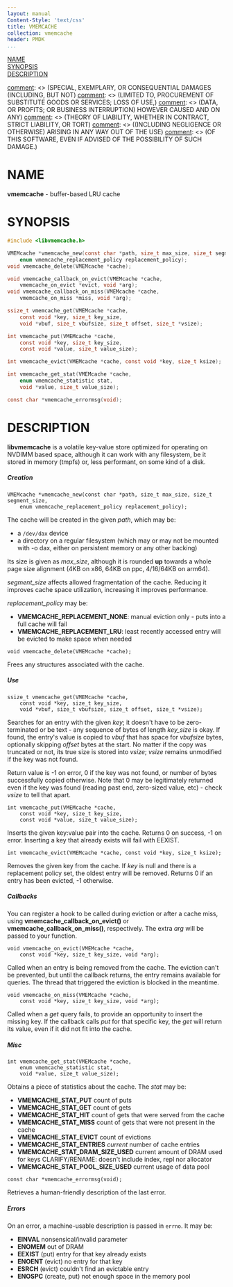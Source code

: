 ```yaml
---
layout: manual
Content-Style: 'text/css'
title: VMEMCACHE
collection: vmemcache
header: PMDK
...
```


[NAME](#name)<br />
[SYNOPSIS](#synopsis)<br />
[DESCRIPTION](#description)<br />

[comment]: <> (Copyright 2019, Intel Corporation)

[comment]: <> (Redistribution and use in source and binary forms, with or without)
[comment]: <> (modification, are permitted provided that the following conditions)
[comment]: <> (are met:)
[comment]: <> (    * Redistributions of source code must retain the above copyright)
[comment]: <> (      notice, this list of conditions and the following disclaimer.)
[comment]: <> (    * Redistributions in binary form must reproduce the above copyright)
[comment]: <> (      notice, this list of conditions and the following disclaimer in)
[comment]: <> (      the documentation and/or other materials provided with the)
[comment]: <> (      distribution.)
[comment]: <> (    * Neither the name of the copyright holder nor the names of its)
[comment]: <> (      contributors may be used to endorse or promote products derived)
[comment]: <> (      from this software without specific prior written permission.)

[comment]: <> (THIS SOFTWARE IS PROVIDED BY THE COPYRIGHT HOLDERS AND CONTRIBUTORS)
[comment]: <> ("AS IS" AND ANY EXPRESS OR IMPLIED WARRANTIES, INCLUDING, BUT NOT)
[comment]: <> (LIMITED TO, THE IMPLIED WARRANTIES OF MERCHANTABILITY AND FITNESS FOR)
[comment]: <> (A PARTICULAR PURPOSE ARE DISCLAIMED. IN NO EVENT SHALL THE COPYRIGHT)
[comment]: <> (OWNER OR CONTRIBUTORS BE LIABLE FOR ANY DIRECT, INDIRECT, INCIDENTAL,)
[comment]: <> (SPECIAL, EXEMPLARY, OR CONSEQUENTIAL DAMAGES (INCLUDING, BUT NOT)
[comment]: <> (LIMITED TO, PROCUREMENT OF SUBSTITUTE GOODS OR SERVICES; LOSS OF USE,)
[comment]: <> (DATA, OR PROFITS; OR BUSINESS INTERRUPTION) HOWEVER CAUSED AND ON ANY)
[comment]: <> (THEORY OF LIABILITY, WHETHER IN CONTRACT, STRICT LIABILITY, OR TORT)
[comment]: <> ((INCLUDING NEGLIGENCE OR OTHERWISE) ARISING IN ANY WAY OUT OF THE USE)
[comment]: <> (OF THIS SOFTWARE, EVEN IF ADVISED OF THE POSSIBILITY OF SUCH DAMAGE.)

# NAME #

**vmemcache** - buffer-based LRU cache

# SYNOPSIS #

```c
#include <libvmemcache.h>

VMEMcache *vmemcache_new(const char *path, size_t max_size, size_t segment_size,
	enum vmemcache_replacement_policy replacement_policy);
void vmemcache_delete(VMEMcache *cache);

void vmemcache_callback_on_evict(VMEMcache *cache,
	vmemcache_on_evict *evict, void *arg);
void vmemcache_callback_on_miss(VMEMcache *cache,
	vmemcache_on_miss *miss, void *arg);

ssize_t vmemcache_get(VMEMcache *cache,
	const void *key, size_t key_size,
	void *vbuf, size_t vbufsize, size_t offset, size_t *vsize);

int vmemcache_put(VMEMcache *cache,
	const void *key, size_t key_size,
	const void *value, size_t value_size);

int vmemcache_evict(VMEMcache *cache, const void *key, size_t ksize);

int vmemcache_get_stat(VMEMcache *cache,
	enum vmemcache_statistic stat,
	void *value, size_t value_size);

const char *vmemcache_errormsg(void);
```

# DESCRIPTION #

**libvmemcache** is a volatile key-value store optimized for operating on
NVDIMM based space, although it can work with any filesystem, be it stored
in memory (tmpfs) or, less performant, on some kind of a disk.


##### Creation #####

```
VMEMcache *vmemcache_new(const char *path, size_t max_size, size_t segment_size,
	enum vmemcache_replacement_policy replacement_policy);
```

The cache will be created in the given *path*, which may be:
 + a `/dev/dax` device
 + a directory on a regular filesystem (which may or may not be mounted with
   -o dax, either on persistent memory or any other backing)

Its size is given as *max_size*, although it is rounded **up** towards a
whole page size alignment (4KB on x86, 64KB on ppc, 4/16/64KB on arm64).

*segment_size* affects allowed fragmentation of the cache. Reducing it
improves cache space utilization, increasing it improves performance.

*replacement_policy* may be:
 + **VMEMCACHE_REPLACEMENT_NONE**: manual eviction only - puts into a full
   cache will fail
 + **VMEMCACHE_REPLACEMENT_LRU**: least recently accessed entry will be evicted
   to make space when needed


```
void vmemcache_delete(VMEMcache *cache);
```

Frees any structures associated with the cache.


##### Use #####

```
ssize_t vmemcache_get(VMEMcache *cache,
	const void *key, size_t key_size,
	void *vbuf, size_t vbufsize, size_t offset, size_t *vsize);
```

Searches for an entry with the given *key*; it doesn't have to be
zero-terminated or be text - any sequence of bytes of length *key_size*
is okay. If found, the entry's value is copied to *vbuf* that has space
for *vbufsize* bytes, optionally skipping *offset* bytes at the start.
No matter if the copy was truncated or not, its true size is stored into
*vsize*; *vsize* remains unmodified if the key was not found.

Return value is -1 on error, 0 if the key was not found, or number of bytes
successfully copied otherwise. Note that 0 may be legitimately returned
even if the key was found (reading past end, zero-sized value, etc) -
check *vsize* to tell that apart.


```
int vmemcache_put(VMEMcache *cache,
	const void *key, size_t key_size,
	const void *value, size_t value_size);
```

Inserts the given key:value pair into the cache. Returns 0 on success,
-1 on error. Inserting a key that already exists will fail with EEXIST.


```
int vmemcache_evict(VMEMcache *cache, const void *key, size_t ksize);
```

Removes the given key from the cache. If *key* is null and there is a
replacement policy set, the oldest entry will be removed. Returns 0 if
an entry has been evicted, -1 otherwise.


##### Callbacks #####

You can register a hook to be called during eviction or after a cache miss,
using **vmemcache_callback_on_evict()** or **vmemcache_callback_on_miss()**,
respectively. The extra *arg* will be passed to your function.

```
void vmemcache_on_evict(VMEMcache *cache,
	const void *key, size_t key_size, void *arg);
```

Called when an entry is being removed from the cache. The eviction can't
be prevented, but until the callback returns, the entry remains available
for queries. The thread that triggered the eviction is blocked in the
meantime.


```
void vmemcache_on_miss(VMEMcache *cache,
	const void *key, size_t key_size, void *arg);
```

Called when a *get* query fails, to provide an opportunity to insert the
missing key. If the callback calls *put* for that specific key, the *get*
will return its value, even if it did not fit into the cache.


##### Misc #####

```
int vmemcache_get_stat(VMEMcache *cache,
	enum vmemcache_statistic stat,
	void *value, size_t value_size);
```

Obtains a piece of statistics about the cache. The *stat* may be:
 + **VMEMCACHE_STAT_PUT**
	count of puts
 + **VMEMCACHE_STAT_GET**
	count of gets
 + **VMEMCACHE_STAT_HIT**
	count of gets that were served from the cache
 + **VMEMCACHE_STAT_MISS**
	count of gets that were not present in the cache
 + **VMEMCACHE_STAT_EVICT**
	count of evictions
 + **VMEMCACHE_STAT_ENTRIES**
	*current* number of cache entries
 + **VMEMCACHE_STAT_DRAM_SIZE_USED**
	current amount of DRAM used for keys
	CLARIFY/RENAME: doesn't include index, repl nor allocator
 + **VMEMCACHE_STAT_POOL_SIZE_USED**
	current usage of data pool


```
const char *vmemcache_errormsg(void);
```

Retrieves a human-friendly description of the last error.


##### Errors #####

On an error, a machine-usable description is passed in `errno`. It may
be:
 + **EINVAL**
	nonsensical/invalid parameter
 + **ENOMEM**
	out of DRAM
 + **EEXIST**
	(put) entry for that key already exists
 + **ENOENT**
	(evict) no entry for that key
 + **ESRCH**
	(evict) couldn't find an evictable entry
 + **ENOSPC**
	(create, put) not enough space in the memory pool
